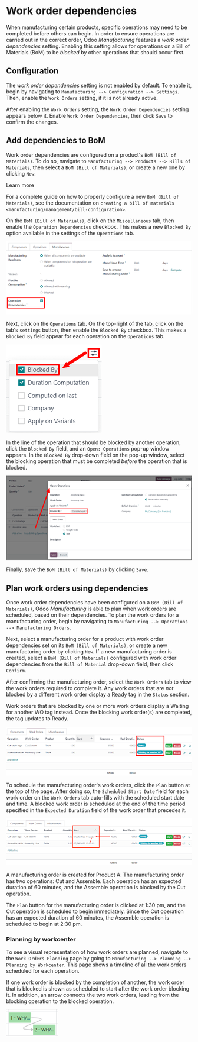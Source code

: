# Work order dependencies

When manufacturing certain products, specific operations may need to be
completed before others can begin. In order to ensure operations are
carried out in the correct order, Odoo *Manufacturing* features a *work
order dependencies* setting. Enabling this setting allows for operations
on a Bill of Materials (BoM) to be *blocked* by other operations that
should occur first.

## Configuration

The *work order dependencies* setting is not enabled by default. To
enable it, begin by navigating to
`Manufacturing --> Configuration --> Settings`. Then, enable the `Work
Orders` setting, if it is not already active.

After enabling the `Work Orders` setting, the `Work Order Dependencies`
setting appears below it. Enable `Work Order Dependencies`, then click
`Save` to confirm the changes.

## Add dependencies to BoM

Work order dependencies are configured on a product's
`BoM (Bill of Materials)`. To do so, navigate to
`Manufacturing --> Products --> Bills of Materials`, then select a
`BoM (Bill of Materials)`, or create a new one by clicking `New`.

<div class="admonition">

Learn more

For a complete guide on how to properly configure a new
`BoM (Bill of Materials)`, see the documentation on
`creating a bill of materials <manufacturing/management/bill-configuration>`.

</div>

On the `BoM (Bill of Materials)`, click on the `Miscellaneous` tab, then
enable the `Operation
Dependencies` checkbox. This makes a new `Blocked By` option available
in the settings of the `Operations` tab.

<img src="work_order_dependencies/operation-dependencies.png"
class="align-center"
alt="The Operation Dependencies checkbox on the Miscellaneous tab of a BoM." />

Next, click on the `Operations` tab. On the top-right of the tab, click
on the tab's `settings` button, then enable the `Blocked By` checkbox.
This makes a `Blocked By` field appear for each operation on the
`Operations` tab.

<img src="work_order_dependencies/operations-settings.png"
class="align-center"
alt="The settings for the Operations tab on a BoM." />

In the line of the operation that should be blocked by another
operation, click the `Blocked By` field, and an `Open: Operations`
pop-up window appears. In the `Blocked By` drop-down field on the pop-up
window, select the blocking operation that must be completed *before*
the operation that is blocked.

<img src="work_order_dependencies/blocked-by.png" class="align-center"
alt="The Blocked By drop-down field for an operation on a BoM." />

Finally, save the `BoM (Bill of Materials)` by clicking `Save`.

## Plan work orders using dependencies

Once work order dependencies have been configured on a
`BoM (Bill of Materials)`, Odoo *Manufacturing* is able to plan when
work orders are scheduled, based on their dependencies. To plan the work
orders for a manufacturing order, begin by navigating to
`Manufacturing --> Operations -->
Manufacturing Orders`.

Next, select a manufacturing order for a product with work order
dependencies set on its `BoM (Bill of Materials)`, or create a new
manufacturing order by clicking `New`. If a new manufacturing order is
created, select a `BoM (Bill of Materials)` configured with work order
dependencies from the `Bill of
Material` drop-down field, then click `Confirm`.

After confirming the manufacturing order, select the `Work Orders` tab
to view the work orders required to complete it. Any work orders that
are *not* blocked by a different work order display a
<span class="title-ref">Ready</span> tag in the `Status` section.

Work orders that are blocked by one or more work orders display a
<span class="title-ref">Waiting for another WO</span> tag instead. Once
the blocking work order(s) are completed, the tag updates to
<span class="title-ref">Ready</span>.

<img src="work_order_dependencies/work-order-status.png"
class="align-center"
alt="The status tags for work orders on a manufacturing order." />

To schedule the manufacturing order's work orders, click the `Plan`
button at the top of the page. After doing so, the
`Scheduled Start Date` field for each work order on the `Work Orders`
tab auto-fills with the scheduled start date and time. A blocked work
order is scheduled at the end of the time period specified in the
`Expected Duration` field of the work order that precedes it.

<img src="work_order_dependencies/scheduled-start-date.png"
class="align-center"
alt="The Scheduled Start Date field for work orders on a manufacturing order." />

<div class="example">

A manufacturing order is created for Product A. The manufacturing order
has two operations: Cut and Assemble. Each operation has an expected
duration of 60 minutes, and the Assemble operation is blocked by the Cut
operation.

The `Plan` button for the manufacturing order is clicked at 1:30 pm, and
the Cut operation is scheduled to begin immediately. Since the Cut
operation has an expected duration of 60 minutes, the Assemble operation
is scheduled to begin at 2:30 pm.

</div>

### Planning by workcenter

To see a visual representation of how work orders are planned, navigate
to the `Work
Orders Planning` page by going to
`Manufacturing --> Planning --> Planning by
Workcenter`. This page shows a timeline of all the work orders scheduled
for each operation.

If one work order is blocked by the completion of another, the work
order that is blocked is shown as scheduled to start after the work
order blocking it. In addition, an arrow connects the two work orders,
leading from the blocking operation to the blocked operation.

<img src="work_order_dependencies/planning-arrow.png"
class="align-center"
alt="The arrow connecting a blocked work order to the work order blocking it." />
